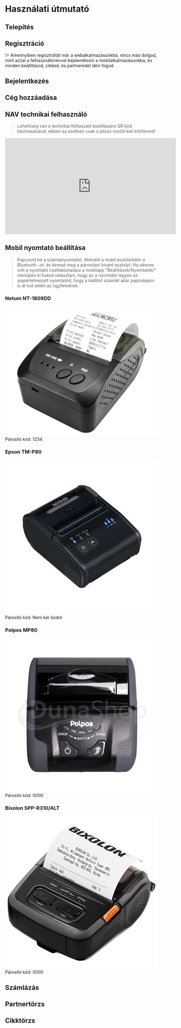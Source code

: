 # Használati útmutató

<div class="img-float-left">

## Telepítés

## Regisztráció
!> Amennyiben regisztráltál már a webalkalmazásunkba, nincs más dolgod, mint azzal a felhasználónévvel bejelentkezni a mobilalkalmazásunkba, és minden beállításod, cikked, és partneredet látni fogod.

## Bejelentkezés

## Cég hozzáadása

## NAV technikai felhasználó

> Lehetőség van a technikai felhaszáló beállítására QR kód beolvasásával, ebben az esetben csak a jelszó mezőt kell kitöltened!

<iframe class="yb-video" width="560" height="315" src="https://www.youtube.com/embed/ek7ERk9cti8" frameborder="0" allow="accelerometer; autoplay; encrypted-media; gyroscope; picture-in-picture" allowfullscreen></iframe>


## Mobil nyomtató beállítása
> Kapcsold be a számlanyomtatót. Aktíváld a mobil eszközödön a Bluetooth -ot, és keresd meg a párosítani kívánt eszközt.
Ha sikeres volt a nyomtató csetlakoztatása a mobilapp "Beállítások/Nyomtatók/" menűben ki tudod választani, hogy az a nyomtató legyen az alapértelmezett nyomtatód, hogy a kiállítot számlát akár papíralapon is át tud addni az ügyfelednek.

### Netum NT-1809DD
![Netum](../_media/mobilapp/szamlanyomtato/netum-nt-1809DD-hordozhato-nyomtato.png)
Párosító kód: 1234


### Epson TM-P80
![Epson](../_media/mobilapp/szamlanyomtato/epson-tm-p80.png)
Párosító kód: Nem kér kódot



### Polpos MP80
![Polpos](../_media/mobilapp/szamlanyomtato/polpos-mp80.png)
Párosító kód: 0000


### Bixolon SPP-R310/ALT
![Bixolon](../_media/mobilapp/szamlanyomtato/bixolon-spp-r310-szamlanyomtato.png)
Párosító kód: 0000



## Számlázás



## Partnertörzs


## Cikktörzs

</div>
